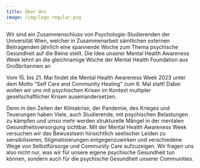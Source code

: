 ```yaml
---
title: Über Uns
image: /img/logo_regular.png
---
```

Wir sind ein Zusammenschluss von Psychologie-Studierenden der Universität Wien, welcher in Zusammenarbeit sämtlichen externen Beitragenden jährlich eine spannende Woche zum Thema psychische Gesundheit auf die Beine stellt. Die Idee unserer Mental Health Awareness Week lehnt an die gleichnamige Woche der Mental Health Foundation aus Großbritannien an

Vom 15. bis 21. Mai findet die Mental Health Awareness Week 2023 unter dem Motto "Self Care and Community Healing"  zum 6. Mal statt! Dabei wollen wir uns mit psychischen Krisen im Kontext multipler gesellschaftlicher Krisen auseinandersetzen. 

Denn in den Zeiten der Klimakrise, der Pandemie, des Krieges und Teuerungen haben Viele, auch Studierende, mit psychischen Belastungen zu kämpfen und umso mehr werden strukturelle Mängel in der mentalen Gesundheitsversorgung sichtbar. Mit der Mental Health Awareness Week versuchen wir das Bewusstsein hinsichtlich seelischer Leiden zu sensibilisieren, Stigmatisierungen entgegenzuwirken und verschiedene Wege von Selbstfürsorge und Community Care aufzuzeigen. Wir fragen uns also nicht nur, was wir für unsere eigene psychische Gesundheit tun können, sondern auch für die psychische Gesundheit unserer Communities.